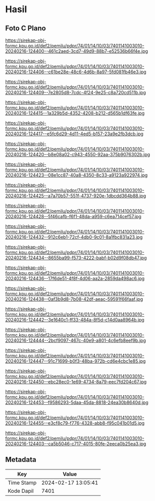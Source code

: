 # Hasil

## Foto C Plano

https://sirekap-obj-formc.kpu.go.id/def2/pemilu/pdpr/74/01/14/10/03/7401141003010-20240216-124400--461c2aed-3cd7-49d9-88b7-e52536b66f4e.jpg

https://sirekap-obj-formc.kpu.go.id/def2/pemilu/pdpr/74/01/14/10/03/7401141003010-20240216-124406--c61be28e-48c6-4d6b-8a97-5fd081fb46e3.jpg

https://sirekap-obj-formc.kpu.go.id/def2/pemilu/pdpr/74/01/14/10/03/7401141003010-20240216-124409--7e2805d8-7cdc-4f24-9e25-c8a720cd511b.jpg

https://sirekap-obj-formc.kpu.go.id/def2/pemilu/pdpr/74/01/14/10/03/7401141003010-20240216-124415--1a329b5d-4352-4208-b212-d565b1df63fe.jpg

https://sirekap-obj-formc.kpu.go.id/def2/pemilu/pdpr/74/01/14/10/03/7401141003010-20240216-124417--e5fc6d29-4d11-4ed5-b157-23a9e2fb3dcb.jpg

https://sirekap-obj-formc.kpu.go.id/def2/pemilu/pdpr/74/01/14/10/03/7401141003010-20240216-124420--b8e08a02-c943-4550-92aa-375b9076302b.jpg

https://sirekap-obj-formc.kpu.go.id/def2/pemilu/pdpr/74/01/14/10/03/7401141003010-20240216-124423--08e1cc87-40a8-4350-8c33-a9123a922974.jpg

https://sirekap-obj-formc.kpu.go.id/def2/pemilu/pdpr/74/01/14/10/03/7401141003010-20240216-124425--a7a70b57-551f-4737-920e-1dbcdd364b88.jpg

https://sirekap-obj-formc.kpu.go.id/def2/pemilu/pdpr/74/01/14/10/03/7401141003010-20240216-124428--5f46cafb-f6f1-48da-a959-c6ea714cef57.jpg

https://sirekap-obj-formc.kpu.go.id/def2/pemilu/pdpr/74/01/14/10/03/7401141003010-20240216-124432--912c6eb1-72cf-4db0-9c01-8a1fbc831a23.jpg

https://sirekap-obj-formc.kpu.go.id/def2/pemilu/pdpr/74/01/14/10/03/7401141003010-20240216-124434--8655ba99-f573-4222-babf-b02d9f08db47.jpg

https://sirekap-obj-formc.kpu.go.id/def2/pemilu/pdpr/74/01/14/10/03/7401141003010-20240216-124436--17f6de51-4f8f-4d06-aa2a-2859da498ac6.jpg

https://sirekap-obj-formc.kpu.go.id/def2/pemilu/pdpr/74/01/14/10/03/7401141003010-20240216-124438--0af3b9d8-7b08-42df-aeac-59591f66faaf.jpg

https://sirekap-obj-formc.kpu.go.id/def2/pemilu/pdpr/74/01/14/10/03/7401141003010-20240216-124442--3e1640c1-ff33-484a-8f5d-c14d0aa8964b.jpg

https://sirekap-obj-formc.kpu.go.id/def2/pemilu/pdpr/74/01/14/10/03/7401141003010-20240216-124444--2bcf9097-467c-40e9-a801-4c6efb8eef9b.jpg

https://sirekap-obj-formc.kpu.go.id/def2/pemilu/pdpr/74/01/14/10/03/7401141003010-20240216-124447--91c71699-b0f3-48ba-972b-cd6e4cbc1e85.jpg

https://sirekap-obj-formc.kpu.go.id/def2/pemilu/pdpr/74/01/14/10/03/7401141003010-20240216-124450--ebc28ec0-1e69-4734-8a79-eec7fd204c67.jpg

https://sirekap-obj-formc.kpu.go.id/def2/pemilu/pdpr/74/01/14/10/03/7401141003010-20240216-124453--f9586293-5daa-45da-8818-24ea30b8640d.jpg

https://sirekap-obj-formc.kpu.go.id/def2/pemilu/pdpr/74/01/14/10/03/7401141003010-20240216-124455--e3cf8c79-f776-4328-abb8-f95c041b01d5.jpg

https://sirekap-obj-formc.kpu.go.id/def2/pemilu/pdpr/74/01/14/10/03/7401141003010-20240216-124403--ca5b5046-c717-4015-80fe-2eeca0b25ea3.jpg


## Metadata

| Key        | Value               |
| ---------- | ------------------- |
| Time Stamp | 2024-02-17 13:05:41 |
| Kode Dapil | 7401                |



